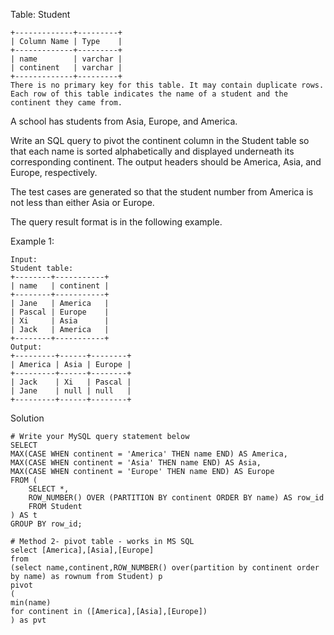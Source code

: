 Table: Student
```
+-------------+---------+
| Column Name | Type    |
+-------------+---------+
| name        | varchar |
| continent   | varchar |
+-------------+---------+
There is no primary key for this table. It may contain duplicate rows.
Each row of this table indicates the name of a student and the continent they came from.
```
 

A school has students from Asia, Europe, and America.

Write an SQL query to pivot the continent column in the Student table so that each name is sorted alphabetically and displayed underneath its corresponding continent. The output headers should be America, Asia, and Europe, respectively.

The test cases are generated so that the student number from America is not less than either Asia or Europe.

The query result format is in the following example.

 

Example 1:
```
Input: 
Student table:
+--------+-----------+
| name   | continent |
+--------+-----------+
| Jane   | America   |
| Pascal | Europe    |
| Xi     | Asia      |
| Jack   | America   |
+--------+-----------+
Output: 
+---------+------+--------+
| America | Asia | Europe |
+---------+------+--------+
| Jack    | Xi   | Pascal |
| Jane    | null | null   |
+---------+------+--------+
```
Solution
```
# Write your MySQL query statement below
SELECT
MAX(CASE WHEN continent = 'America' THEN name END) AS America,
MAX(CASE WHEN continent = 'Asia' THEN name END) AS Asia,
MAX(CASE WHEN continent = 'Europe' THEN name END) AS Europe  
FROM (
    SELECT *, 
    ROW_NUMBER() OVER (PARTITION BY continent ORDER BY name) AS row_id 
    FROM Student
) AS t
GROUP BY row_id;

# Method 2- pivot table - works in MS SQL
select [America],[Asia],[Europe]
from
(select name,continent,ROW_NUMBER() over(partition by continent order by name) as rownum from Student) p
pivot
(
min(name)
for continent in ([America],[Asia],[Europe])
) as pvt

```